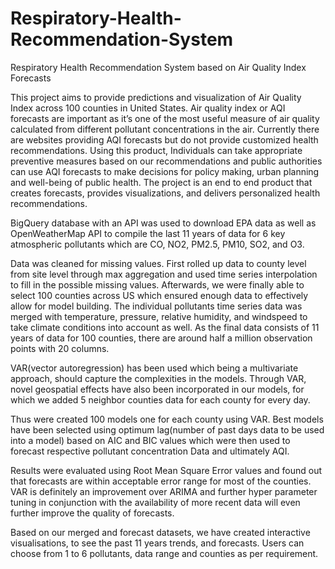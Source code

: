 # Respiratory-Health-Recommendation-System
Respiratory Health Recommendation System based on Air Quality Index Forecasts

This project aims to provide predictions and visualization of Air Quality Index across 100 counties in United States.  Air quality index or AQI forecasts are important as it’s one of the most useful measure of air quality calculated from different pollutant concentrations in the air.  Currently there are websites providing AQI forecasts but do not provide customized health recommendations. Using this product, Individuals can take appropriate preventive measures based on our recommendations and public authorities can use AQI forecasts to make decisions for policy making, urban planning and well-being of public health. The project is an  end to end product that creates forecasts, provides visualizations, and delivers personalized health recommendations.

BigQuery database with an API was used to download EPA data as well as OpenWeatherMap API to compile the last 11 years of data for 6 key atmospheric pollutants which are CO, NO2, PM2.5, PM10, SO2, and O3. 

Data was cleaned for missing values. First rolled up data to county level from site level through max aggregation and used time series interpolation to fill in the possible missing values. Afterwards, we were finally able to select 100 counties across US which ensured enough data to effectively allow for model building. The individual pollutants time series data was merged with temperature, pressure, relative humidity, and windspeed to take climate conditions into account as well. As the final data consists of 11 years of data for 100 counties, there are around half a million observation points with 20 columns.

VAR(vector autoregression) has been used which being a multivariate approach, should capture the complexities in the models. Through VAR, novel geospatial effects have also been incorporated in our models, for which we added 5 neighbor counties data for each county for every day. 

Thus were created 100 models one for each county using VAR. Best models have been selected using optimum lag(number of past days  data to be used into a model) based on AIC and BIC values which were then used to forecast respective pollutant concentration Data and ultimately AQI.

Results were evaluated using Root Mean Square Error values and found out that forecasts are within acceptable error range for most of the counties. VAR is definitely an improvement over ARIMA and further hyper parameter tuning in conjunction with the availability of more recent data will even further improve the quality of forecasts.

Based on our merged and forecast datasets, we have created interactive visualisations, to see the past 11 years trends, and forecasts. Users can choose from 1 to 6 pollutants, data range and counties as per requirement.



